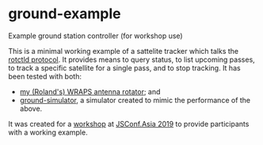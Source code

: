 # ground-example
Example ground station controller (for workshop use)

This is a minimal working example of a sattelite tracker which talks the [rotctld protocol](http://hamlib.sourceforge.net/manuals/hamlib.html#rotctld-protocol). It provides means to query status, to list upcoming passes, to track a specific satellite for a single pass, and to stop tracking. It has been tested with both:
- [my (Roland's) WRAPS antenna rotator](https://rolandturner.com/2016/07/06/first-successful-satellite-tracker-test); and
- [ground-simulator](https://github.com/rolandturner/ground-simulator), a simulator created to mimic the performance of the above.

It was created for a [workshop](https://rolandturner.com/jsconf/) at [JSConf.Asia 2019](https://2019.jsconf.asia/) to provide participants with a working example.
